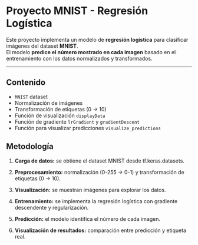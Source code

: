 # Proyecto MNIST - Regresión Logística

Este proyecto implementa un modelo de **regresión logística** para clasificar imágenes del dataset **MNIST**.  
El modelo **predice el número mostrado en cada imagen** basado en el entrenamiento con los datos normalizados y transformados.  


---

## Contenido

- `MNIST` dataset
- Normalización de imágenes
- Transformación de etiquetas (0 → 10)
- Función de visualización `displayData`
- Función de gradiente `lrGradient` y `gradientDescent`
- Función para visualizar predicciones `visualize_predictions`

## Metodología

1. **Carga de datos:** se obtiene el dataset MNIST desde tf.keras.datasets.

2. **Preprocesamiento:** normalización (0-255 → 0-1) y transformación de etiquetas (0 → 10).

3. **Visualización:** se muestran imágenes para explorar los datos.

4. **Entrenamiento:** se implementa la regresión logística con gradiente descendente y regularización.

5. **Predicción:** el modelo identifica el número de cada imagen.

6. **Visualización de resultados:** comparación entre predicción y etiqueta real.


